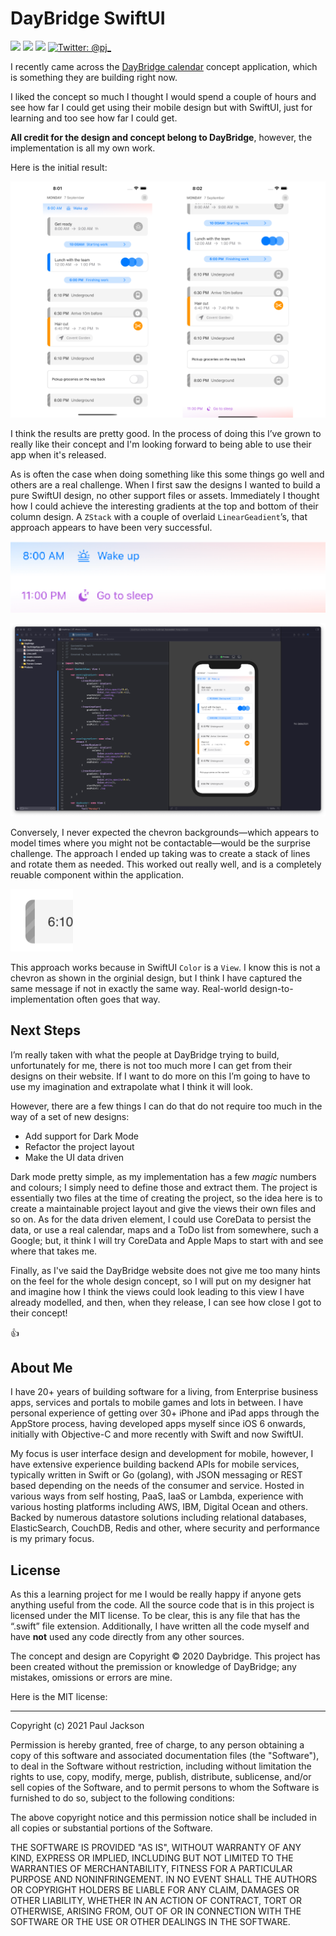 # DayBridge SwiftUI
<p align="left">
    <img src="https://img.shields.io/badge/iOS-14+-blue.svg" />
    <img src="https://img.shields.io/badge/SwiftUI-2.0-orange.svg" />
    <img src="https://img.shields.io/badge/Swift-5.3-brightgreen.svg" />
    <a href="https://twitter.com/pj_">
        <img src="https://img.shields.io/badge/Contact-@pj_-lightgrey.svg?style=flat" alt="Twitter: @pj_" />
    </a>
</p>


I recently came across the [DayBridge calendar](https://daybridge.com) concept application, which is something they are building right now.

I liked the concept so much I thought I would spend a couple of hours and see how far I could get using their mobile design but with SwiftUI, just for learning and too see how far I could get. 

**All credit for the design and concept belong to DayBridge**, however, the implementation is all my own work.

Here is the initial result:

![](Images/day-view.png)

I think the results are pretty good. In the process of doing this I’ve grown to really like their concept and I'm looking forward to being able to use their app when it's released.

As is often the case when doing something like this some things go well and others are a real challenge. When I first saw the designs I wanted to build a pure SwiftUI design, no other support files or assets. Immediately I thought how I could achieve the interesting gradients at the top and bottom of their column design. A `ZStack` with a couple of overlaid `LinearGeadient`’s, that approach appears to have been very successful.

![](Images/gradients.png)

![](Images/gradients-code.png)

Conversely, I never expected the chevron backgrounds—which appears to model times where you might not be contactable—would be the surprise challenge. The approach I ended up taking was to create a stack of lines and rotate them as needed. This worked out really well, and is a completely reuable component within the application.

![](Images/lines.png)

This approach works because in SwiftUI `Color` is a `View`. I know this is not a chevron as shown in the orginial design, but I think I have captured the same message if not in exactly the same way. Real-world design-to-implementation often goes that way.

## Next Steps

I’m really taken with what the people at DayBridge trying to build, unfortunately for me, there is not too much more I can get from their designs on their website. If I want to do more on this I’m going to have to use my imagination and extrapolate what I think it will look.

However, there are a few things I can do that do not require too much in the way of a set of new designs:

- Add support for Dark Mode
- Refactor the project layout
- Make the UI data driven

Dark mode pretty simple, as my implementation has a few *magic* numbers and colours; I simply need to define those and extract them. The project is essentially two files at the time of creating the project, so the idea here is to create a maintainable project layout and give the views their own files and so on. As for the data driven element, I could use CoreData to persist the data, or use a real calendar, maps and a ToDo list from somewhere, such a Google; but, it think I will try CoreData and Apple Maps to start with and see where that takes me. 

Finally, as I've said the DayBridge website does not give me too many hints on the feel for the whole design concept, so I will put on my designer hat and imagine how I think the views could look leading to this view I have already modelled, and then, when they release, I can see how close I got to their concept!

👍

## About Me

I have 20+ years of building software for a living, from Enterprise business apps, services and portals to mobile games and lots in between. I have personal experience of getting over 30+ iPhone and iPad apps through the AppStore process, having developed apps myself since iOS 6 onwards, initially with Objective-C and more recently with Swift and now SwiftUI.

My focus is user interface design and development for mobile, however, I have extensive experience building backend APIs for mobile services, typically written in Swift or Go (golang), with JSON messaging or REST based depending on the needs of the consumer and service. Hosted in various ways from self hosting, PaaS, IaaS or Lambda, experience with various hosting platforms including AWS, IBM, Digital Ocean and others. Backed by numerous datastore solutions including relational databases, ElasticSearch, CouchDB, Redis and other, where security and performance is my primary focus.

## License

As this a learning project for me I would be really happy if anyone gets anything useful from the code. All the source code that is in this project is licensed under the MIT license. To be clear, this is any file that has the “.swift” file extension. Additionally, I have written all the code myself and have **not** used any code directly from any other sources.

The concept and design are Copyright © 2020 Daybridge. This project has been created without the premission or knowledge of DayBridge; any mistakes, omissions or errors are mine.

Here is the MIT license:

------

Copyright (c) 2021 Paul Jackson

Permission is hereby granted, free of charge, to any person obtaining a copy of this software and associated documentation files (the "Software"), to deal in the Software without restriction, including without limitation the rights to use, copy, modify, merge, publish, distribute, sublicense, and/or sell copies of the Software, and to permit persons to whom the Software is furnished to do so, subject to the following conditions:

The above copyright notice and this permission notice shall be included in all copies or substantial portions of the Software.

THE SOFTWARE IS PROVIDED "AS IS", WITHOUT WARRANTY OF ANY KIND, EXPRESS OR IMPLIED, INCLUDING BUT NOT LIMITED TO THE WARRANTIES OF MERCHANTABILITY, FITNESS FOR A PARTICULAR PURPOSE AND NONINFRINGEMENT. IN NO EVENT SHALL THE AUTHORS OR COPYRIGHT HOLDERS BE LIABLE FOR ANY CLAIM, DAMAGES OR OTHER LIABILITY, WHETHER IN AN ACTION OF CONTRACT, TORT OR OTHERWISE, ARISING FROM, OUT OF OR IN CONNECTION WITH THE SOFTWARE OR THE USE OR OTHER DEALINGS IN THE SOFTWARE.
